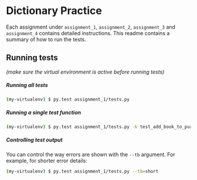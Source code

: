 # Dictionary Practice

Each assignment under `assignment_1`, `assignment_2`, `assignment_3` and `assignment_4` contains detailed instructions. This readme contains a summary of how to run the tests.

## Running tests
_(make sure the virtual environment is active before running tests)_

##### Running all tests

```bash
(my-virtualenv) $ py.test assignment_1/tests.py
```

##### Running a single test function

```bash
(my-virtualenv) $ py.test assignment_1/tests.py -k test_add_book_to_purchase
```

##### Controlling test output

You can control the way errors are shown with the `--tb` argument. For example, for shorter error details:

```bash
(my-virtualenv) $ py.test assignment_1/tests.py --tb=short 
```
